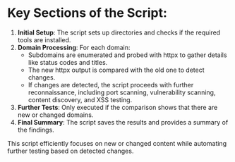 # Key Sections of the Script:

1. **Initial Setup**: The script sets up directories and checks if the required tools are installed.
2. **Domain Processing**: For each domain:
   - Subdomains are enumerated and probed with httpx to gather details like status codes and titles.
   - The new httpx output is compared with the old one to detect changes.
   - If changes are detected, the script proceeds with further reconnaissance, including port scanning, vulnerability scanning, content discovery, and XSS testing.
3. **Further Tests**: Only executed if the comparison shows that there are new or changed domains.
4. **Final Summary**: The script saves the results and provides a summary of the findings.

This script efficiently focuses on new or changed content while automating further testing based on detected changes.
